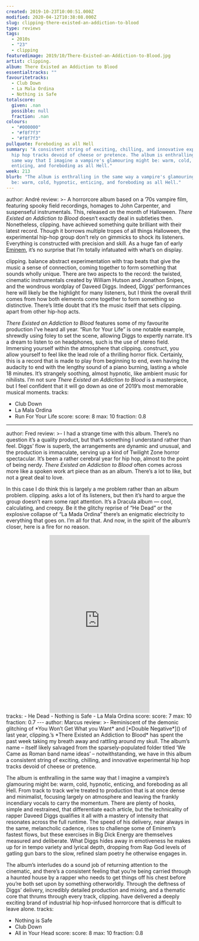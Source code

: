 ```yaml
---
created: 2019-10-23T10:00:51.000Z
modified: 2020-04-12T10:38:08.000Z
slug: clipping-there-existed-an-addiction-to-blood
type: reviews
tags:
  - 2010s
  - "23"
  - clipping
featuredimage: 2019/10/There-Existed-an-Addiction-to-Blood.jpg
artist: clipping.
album: There Existed an Addiction to Blood
essentialtracks: ""
favouritetracks:
  - Club Down
  - La Mala Ordina
  - Nothing is Safe
totalscore:
  given: .nan
  possible: null
  fraction: .nan
colours:
  - "#000000"
  - "#f8f7f3"
  - "#f8f7f3"
pullquote: Foreboding as all Hell
summary: "A consistent string of exciting, chilling, and innovative experimental
  hip hop tracks devoid of cheese or pretence. The album is enthralling in the
  same way that I imagine a vampire's glamouring might be: warm, cold, hypnotic,
  enticing, and foreboding as all Hell."
week: 213
blurb: "The album is enthralling in the same way a vampire's glamouring might
  be: warm, cold, hypnotic, enticing, and foreboding as all Hell."
---
```

author: André
review: >-
  A horrorcore album based on a ’70s vampire film, featuring spooky field
  recordings, homages to John Carpenter, and suspenseful instrumentals. This,
  released on the month of Halloween. *There Existed an Addiction to Blood*
  doesn’t exactly deal in subtleties then. Nonetheless, clipping. have achieved
  something quite brilliant with their latest record. Though it borrows multiple
  tropes of all things Halloween, the experimental hip-hop group don’t rely on
  gimmicks to shock its listeners. Everything is constructed with precision and
  skill. As a huge fan of early
  [Eminem](<reviews/eminem-the-marshall-mathers-lp/>),
  it’s no surprise that I’m totally infatuated with what’s on display.


  clipping. balance abstract experimentation with trap beats that give the music a sense of connection, coming together to form something that sounds wholly unique. There are two aspects to the record: the twisted, cinematic instrumentals created by William Hutson and Jonathon Snipes, and the wondrous wordplay of Daveed Diggs. Indeed, Diggs’ performances here will likely be the highlight for many listeners, but I think the overall thrill comes from how both elements come together to form something so distinctive. There’s little doubt that it’s the music itself that sets clipping. apart from other hip-hop acts.


  *There Existed an Addiction to Blood* features some of my favourite production I’ve heard all year. “Run for Your Life” is one notable example, shrewdly using foley to set the scene, allowing Diggs to expertly narrate. It’s a dream to listen to on headphones, such is the use of stereo field. Immersing yourself within the atmosphere that clipping. construct, you allow yourself to feel like the lead role of a thrilling horror flick. Certainly, this is a record that is made to play from beginning to end, even having the audacity to end with the lengthy sound of a piano burning, lasting a whole 18 minutes. It’s strangely soothing, almost hypnotic, like ambient music for nihilists. I’m not sure *There Existed an Addiction to Blood* is a masterpiece, but I feel confident that it will go down as one of 2019’s most memorable musical moments.
tracks:
  - Club Down
  - ­­La Mala Ordina
  - ­­Run For Your Life
score:
  score: 8
  max: 10
  fraction: 0.8
---
author: Fred
review: >-
  I had a strange time with this album. There’s no question it’s a quality
  product, but that’s something I understand rather than feel. Diggs’ flow is
  superb, the arrangements are dynamic and unusual, and the production is
  immaculate, serving up a kind of Twilight Zone horror spectacular. It’s been a
  rather cerebral year for hip hop, almost to the point of being nerdy. *There
  Existed an Addiction to Blood* often comes across more like a spoken work art
  piece than as an album. There’s a lot to like, but not a great deal to love.

  In this case I do think this is largely a me problem rather than an album problem. clipping. asks a lot of its listeners, but then it’s hard to argue the group doesn’t earn some rapt attention. It’s a Dracula album — cool, calculating, and creepy. Be it the glitchy reprise of “He Dead” or the explosive collapse of “La Mada Ordina” there’s an enigmatic electricity to everything that goes on. I’m all for that. And now, in the spirit of the album’s closer, here is a fire for no reason.


  <center><iframe class="giphy-embed" src="https://giphy.com/embed/XUTPza8I8MyVG" width="270" height="480" frameborder="0" allowfullscreen="allowfullscreen"></iframe></center>
tracks:
  - He Dead
  - ­­Nothing is Safe
  - ­­La Mala Ordina
score:
  score: 7
  max: 10
  fraction: 0.7
---
author: Marcus
review: >-
  Reminiscent of the demonic glitching of *You Won’t Get What you Want* and
  [*Double Negative*](<reviews/low-double-negative/>) of
  last year, clipping.’s *There Existed an Addiction to Blood* has spent the
  past week taking my breath away and rattling around my skull. The album’s name
  – itself likely salvaged from the sparsely-populated folder titled ‘We Came as
  Roman band name ideas’ – notwithstanding, we have in this album a consistent
  string of exciting, chilling, and innovative experimental hip hop tracks
  devoid of cheese or pretence.


  The album is enthralling in the same way that I imagine a vampire’s glamouring might be: warm, cold, hypnotic, enticing, and foreboding as all Hell. From track to track we’re treated to production that is at once dense and minimalist, focusing largely on atmosphere and leaving the frankly incendiary vocals to carry the momentum. There are plenty of hooks, simple and restrained, that differentiate each article, but the technicality of rapper Daveed Diggs qualifies it all with a mastery of intensity that resonates across the full runtime. The speed of his delivery, near always in the same, melancholic cadence, rises to challenge some of Eminem’s fastest flows, but these exercises in Big Dick Energy are themselves measured and deliberate. What Diggs hides away in emotiveness he makes up for in tempo variety and lyrical depth, dropping from Rap God levels of gatling gun bars to the slow, refined slam poetry he otherwise engages in.


  The album’s interludes do a sound job of returning attention to the cinematic, and there’s a consistent feeling that you’re being carried through a haunted house by a rapper who needs to get things off his chest before you’re both set upon by something otherworldly. Through the deftness of Diggs’ delivery, incredibly detailed production and mixing, and a thematic core that thrums through every track, clipping. have delivered a deeply exciting brand of industrial hip hop-infused horrorcore that is difficult to leave alone.
tracks:
  - Nothing is Safe
  - ­­Club Down
  - ­­All in Your Head
score:
  score: 8
  max: 10
  fraction: 0.8
